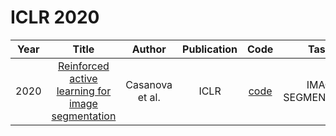 # ICLR 2020

| Year |                                                       Title                                                       |   Author    | Publication | Code | Tasks | Notes | Datasets| Notions |
|:----:|:-----------------------------------------------------------------------------------------------------------------:|:-----------:|:-----------:|:----:|:----:|:-----:|:-----:|:-----:|
| 2020 | [Reinforced active learning for image segmentation](https://openreview.net/forum?id=SkgC6TNFvr) | Casanova et al. |    ICLR     | [code](https://github.com/ArantxaCasanova/ralis) |    IMAGE SEGMENTATION  | `Uncertainty`, ` DQN` ,   `Reinforce learning` , `Tra`, `Hard`   |  CamVid, Cityscapes     | unbalanced      |

